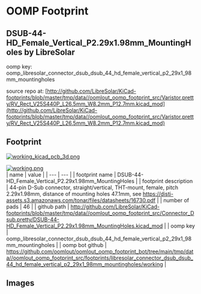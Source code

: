 # OOMP Footprint  
## DSUB-44-HD_Female_Vertical_P2.29x1.98mm_MountingHoles  by LibreSolar  
  
oomp key: oomp_libresolar_connector_dsub_dsub_44_hd_female_vertical_p2_29x1_98mm_mountingholes  
  
source repo at: [http://github.com/LibreSolar/KiCad-footprints/blob/master/tmp/data//oomlout_oomp_footprint_src/Varistor.pretty/RV_Rect_V25S440P_L26.5mm_W8.2mm_P12.7mm.kicad_mod](http://github.com/LibreSolar/KiCad-footprints/blob/master/tmp/data//oomlout_oomp_footprint_src/Varistor.pretty/RV_Rect_V25S440P_L26.5mm_W8.2mm_P12.7mm.kicad_mod)  
## Footprint  
  
[![working_kicad_pcb_3d.png](working_kicad_pcb_3d_600.png)](working_kicad_pcb_3d.png)  
  
[![working.png](working_600.png)](working.png)  
| name | value | 
| --- | --- | 
| footprint name | DSUB-44-HD_Female_Vertical_P2.29x1.98mm_MountingHoles | 
| footprint description | 44-pin D-Sub connector, straight/vertical, THT-mount, female, pitch 2.29x1.98mm, distance of mounting holes 47.1mm, see https://disti-assets.s3.amazonaws.com/tonar/files/datasheets/16730.pdf | 
| number of pads | 46 | 
| github path | http://github.com/LibreSolar/KiCad-footprints/blob/master/tmp/data//oomlout_oomp_footprint_src/Connector_Dsub.pretty/DSUB-44-HD_Female_Vertical_P2.29x1.98mm_MountingHoles.kicad_mod | 
| oomp key | oomp_libresolar_connector_dsub_dsub_44_hd_female_vertical_p2_29x1_98mm_mountingholes | 
| oomp bot github | https://github.com/oomlout/oomlout_oomp_footprint_bot/tree/main/tmp/data//oomlout_oomp_footprint_src/footprints/libresolar_connector_dsub_dsub_44_hd_female_vertical_p2_29x1_98mm_mountingholes/working | 
## Images  
